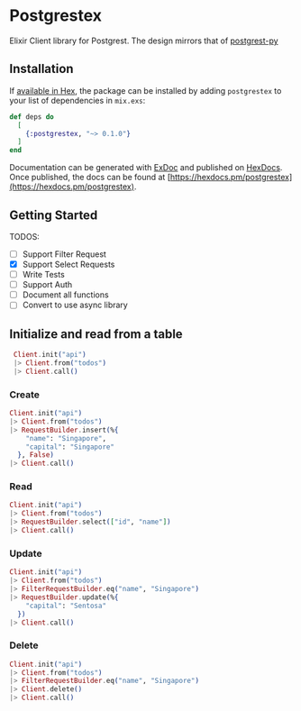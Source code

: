 # Postgrestex

Elixir Client library for Postgrest. The design mirrors that of [postgrest-py](https://github.com/supabase/postgrest-py)

## Installation

If [available in Hex](https://hex.pm/docs/publish), the package can be installed
by adding `postgrestex` to your list of dependencies in `mix.exs`:

```elixir
def deps do
  [
    {:postgrestex, "~> 0.1.0"}
  ]
end
```


Documentation can be generated with [ExDoc](https://github.com/elixir-lang/ex_doc)
and published on [HexDocs](https://hexdocs.pm). Once published, the docs can
be found at [https://hexdocs.pm/postgrestex](https://hexdocs.pm/postgrestex).

## Getting Started


TODOS:
- [ ] Support Filter Request
- [x] Support Select Requests
- [ ] Write Tests
- [ ] Support Auth
- [ ] Document all functions
- [ ] Convert to use async library

## Initialize and read from a table
```ex
 Client.init("api") 
 |> Client.from("todos") 
 |> Client.call()
```

### Create
```ex
Client.init("api") 
|> Client.from("todos") 
|> RequestBuilder.insert(%{
    "name": "Singapore", 
    "capital": "Singapore" 
  }, False) 
|> Client.call()
```

### Read
```ex
Client.init("api") 
|> Client.from("todos") 
|> RequestBuilder.select(["id", "name"]) 
|> Client.call()
```

### Update
```ex
Client.init("api") 
|> Client.from("todos") 
|> FilterRequestBuilder.eq("name", "Singapore") 
|> RequestBuilder.update(%{ 
    "capital": "Sentosa"
  }) 
|> Client.call()
```

### Delete
```ex
Client.init("api") 
|> Client.from("todos") 
|> FilterRequestBuilder.eq("name", "Singapore") 
|> Client.delete() 
|> Client.call()
```


